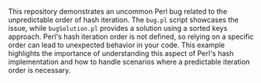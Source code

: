 This repository demonstrates an uncommon Perl bug related to the unpredictable order of hash iteration.  The `bug.pl` script showcases the issue, while `bugSolution.pl` provides a solution using a sorted keys approach.  Perl's hash iteration order is not defined, so relying on a specific order can lead to unexpected behavior in your code. This example highlights the importance of understanding this aspect of Perl's hash implementation and how to handle scenarios where a predictable iteration order is necessary.